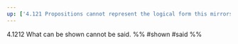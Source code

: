 ```yaml
---
up: ['4.121 Propositions cannot represent the logical form this mirrors itself in the propositions.']
---
```

4.1212 What can be shown cannot be said.
%%
#shown #said
%%